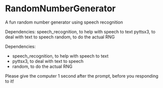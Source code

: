# RandomNumberGenerator
A fun random number generator using speech recognition

Dependencies:
speech_recognition, to help with speech to text
pyttsx3, to deal with text to speech
random, to do the actual RNG

 Dependencies:
 * speech_recognition, to help with speech to text
 * pyttsx3, to deal with text to speech
 * random, to do the actual RNG
 

Please give the computer 1 second after the prompt, before you responding to it!
